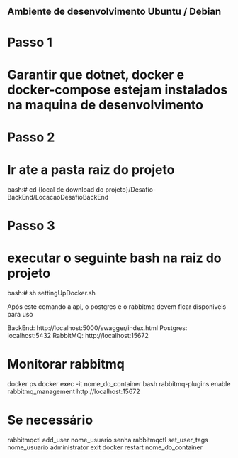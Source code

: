 ## Ambiente de desenvolvimento Ubuntu / Debian
# Passo 1
# Garantir que dotnet, docker e docker-compose estejam instalados na maquina de desenvolvimento

# Passo 2
# Ir ate a pasta raiz do projeto
bash:# cd {local de download do projeto}/Desafio-BackEnd/LocacaoDesafioBackEnd

# Passo 3
# executar o seguinte bash na raiz do projeto
bash:# sh settingUpDocker.sh 

Após este comando a api, o postgres e o rabbitmq devem ficar disponiveis para uso

BackEnd: http://localhost:5000/swagger/index.html
Postgres: localhost:5432
RabbitMQ: http://localhost:15672


# Monitorar rabbitmq
docker ps
docker exec -it nome_do_container bash
rabbitmq-plugins enable rabbitmq_management
http://localhost:15672
# Se necessário
rabbitmqctl add_user nome_usuario senha
rabbitmqctl set_user_tags nome_usuario administrator
exit
docker restart nome_do_container
